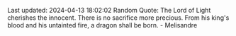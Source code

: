 Last updated: 2024-04-13 18:02:02
Random Quote: The Lord of Light cherishes the innocent.  There is no sacrifice more precious.  From his king's blood and his untainted fire, a dragon shall be born.  -  Melisandre